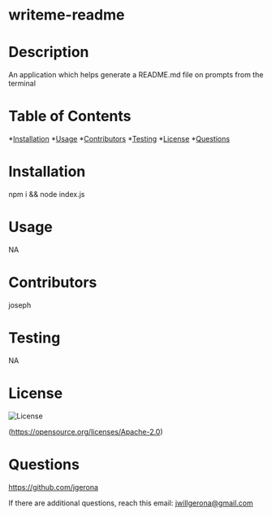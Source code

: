 # writeme-readme

 # Description

  An application which helps generate a README.md file on prompts from the terminal


  # Table of Contents

  *[Installation](#installation) 
  *[Usage](#usage)
  *[Contributors](#contributors)
  *[Testing](#testing)
  *[License](#license)
  *[Questions](#questions)


  # Installation

  npm i && node index.js


  # Usage

  NA


  # Contributors

  joseph


  # Testing

  NA


  # License

  ![License](https://img.shields.io/badge/License-Apache_2.0-blue.svg)

  (https://opensource.org/licenses/Apache-2.0)


  # Questions

  https://github.com/jgerona

  If there are additional questions, reach this email: jwillgerona@gmail.com
  